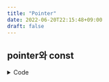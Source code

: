 ```yaml
---
title: "Pointer"
date: 2022-06-20T22:15:48+09:00
draft: false
---
```

## pointer와 const
<details>
<summary> Code </summary>
```
hugo
```
</details>

<script>
    console.log('Hello World');
</script>

